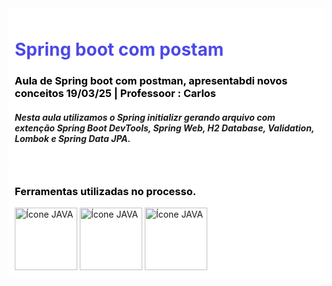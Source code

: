 <div style="background-color: #ffffff; padding: 10px; border-radius: 5px;">
    <h1 style="color:rgb(76, 73, 231);">Spring boot com postam  </h1>
     <h3 style="color: #000000;"> Aula de Spring boot com postman, apresentabdi novos conceitos 19/03/25 |<b> Professoor : Carlos</b> </h3>
      <h5>Nesta aula utilizamos o Spring initializr gerando arquivo com extenção Spring Boot DevTools, Spring Web, H2 Database, Validation,  Lombok e Spring Data JPA. </h5>
</div>
<div style="background-color: #ffffff; padding: 10px; border-radius: 5px;">
    <h3 style="color: #000000;">Ferramentas utilizadas no processo.</h3>
    <img src="https://img.icons8.com/?size=100&id=61466&format=png&color=000000" alt="Ícone JAVA" style="width: 100px; height: auto;">
      <img src="https://img.icons8.com/?size=100&id=13679&format=png&color=000000" alt="Ícone JAVA" style="width: 100px; height: auto;">
      <img src="https://img.icons8.com/?size=100&id=QEQQKirln6Tf&format=png&color=000000" alt="Ícone JAVA" style="width: 100px; height: auto;">
   
</div>
